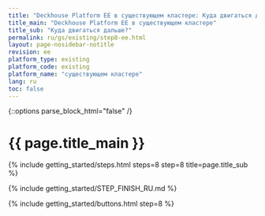 ```yaml
---
title: "Deckhouse Platform EE в существующем кластере: Куда двигаться дальше?"
title_main: "Deckhouse Platform EE в существующем кластере"
title_sub: "Куда двигаться дальше?"
permalink: ru/gs/existing/step8-ee.html
layout: page-nosidebar-notitle
revision: ee
platform_type: existing
platform_code: existing
platform_name: "существующем кластере"
lang: ru
toc: false
---
```


<link rel="stylesheet" type="text/css" href='{{ assets["getting-started.css"].digest_path }}' />

{::options parse_block_html="false" /}

<h1 class="docs__title">{{ page.title_main }}</h1>
{% include getting_started/steps.html steps=8 step=8 title=page.title_sub %}

{% include getting_started/STEP_FINISH_RU.md %}

{% include getting_started/buttons.html step=8 %}
